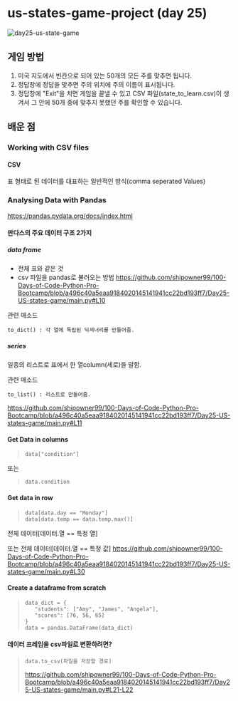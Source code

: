 # us-states-game-project (day 25)

![day25-us-state-game](https://user-images.githubusercontent.com/120784842/226176670-d25a3b41-9108-400e-83a4-bdd01632c871.gif)


## 게임 방법
1. 미국 지도에서 빈칸으로 되어 있는 50개의 모든 주를 맞추면 됩니다.
1. 정답창에 정답을 맞추면 주의 위치에 주의 이름이 표시됩니다.
1. 정답창에 "Exit"을 치면 게임을 끝낼 수 있고 CSV 파일(state_to_learn.csv)이 생겨서 그 안에 50개 중에 맞추지 못했던 주를 확인할 수 있습니다.  

## 배운 점

### Working with CSV files
#### CSV 
표 형태로 된 데이터를 대표하는 일반적인 방식(comma seperated Values)

### Analysing Data with Pandas
https://pandas.pydata.org/docs/index.html

#### 판다스의 주요 데이터 구조 2가지
##### data frame
- 전체 표와 같은 것
- csv 파일을 pandas로 불러오는 방법
https://github.com/shipowner99/100-Days-of-Code-Python-Pro-Bootcamp/blob/a496c40a5eaa9184020145141941cc22bd193ff7/Day25-US-states-game/main.py#L10

관련 매소드
```
to_dict() : 각 열에 독립된 딕셔너리를 만들어줌.
```
##### series
일종의 리스트로 표에서 한 열column(세로)을 말함.

관련 매소드
```
to_list() : 리스트로 만들어줌.
```
https://github.com/shipowner99/100-Days-of-Code-Python-Pro-Bootcamp/blob/a496c40a5eaa9184020145141941cc22bd193ff7/Day25-US-states-game/main.py#L11

#### Get Data in columns
>```
>data["condition"]
또는
>```
>data.condition

#### Get data in row
>```
>data[data.day == "Monday"]
>data[data.temp == data.temp.max()]
전체 데이터[데이터.열 == 특정 열] 

또는 전체 데이터[데이터.열 == 특정 값]
https://github.com/shipowner99/100-Days-of-Code-Python-Pro-Bootcamp/blob/a496c40a5eaa9184020145141941cc22bd193ff7/Day25-US-states-game/main.py#L30

#### Create a dataframe from scratch
>```
>data_dict = {
>    "students": ["Amy", "James", "Angela"],
>    "scores": [76, 56, 65]
>}
>data = pandas.DataFrame(data_dict)
>```
#### 데이터 프레임을 csv파일로 변환하려면?
> ```
> data.to_csv(파일을 저장할 경로)
> ```
> https://github.com/shipowner99/100-Days-of-Code-Python-Pro-Bootcamp/blob/a496c40a5eaa9184020145141941cc22bd193ff7/Day25-US-states-game/main.py#L21-L22
